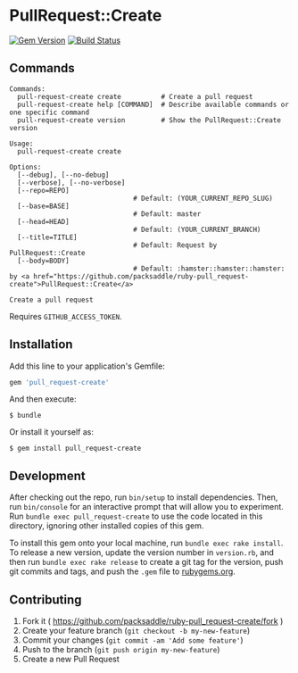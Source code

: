 # PullRequest::Create

[![Gem Version](http://img.shields.io/gem/v/pull_request-create.svg?style=flat)](http://badge.fury.io/rb/pull_request-create)
[![Build Status](http://img.shields.io/travis/packsaddle/ruby-pull_request-create/master.svg?style=flat)](https://travis-ci.org/packsaddle/ruby-pull_request-create)

## Commands

```
Commands:
  pull-request-create create          # Create a pull request
  pull-request-create help [COMMAND]  # Describe available commands or one specific command
  pull-request-create version         # Show the PullRequest::Create version

Usage:
  pull-request-create create

Options:
  [--debug], [--no-debug]
  [--verbose], [--no-verbose]
  [--repo=REPO]
                               # Default: (YOUR_CURRENT_REPO_SLUG)
  [--base=BASE]
                               # Default: master
  [--head=HEAD]
                               # Default: (YOUR_CURRENT_BRANCH)
  [--title=TITLE]
                               # Default: Request by PullRequest::Create
  [--body=BODY]
                               # Default: :hamster::hamster::hamster: by <a href="https://github.com/packsaddle/ruby-pull_request-create">PullRequest::Create</a>

Create a pull request
```

Requires `GITHUB_ACCESS_TOKEN`.

## Installation

Add this line to your application's Gemfile:

```ruby
gem 'pull_request-create'
```

And then execute:

    $ bundle

Or install it yourself as:

    $ gem install pull_request-create

## Development

After checking out the repo, run `bin/setup` to install dependencies. Then, run `bin/console` for an interactive prompt that will allow you to experiment. Run `bundle exec pull_request-create` to use the code located in this directory, ignoring other installed copies of this gem.

To install this gem onto your local machine, run `bundle exec rake install`. To release a new version, update the version number in `version.rb`, and then run `bundle exec rake release` to create a git tag for the version, push git commits and tags, and push the `.gem` file to [rubygems.org](https://rubygems.org).

## Contributing

1. Fork it ( https://github.com/packsaddle/ruby-pull_request-create/fork )
2. Create your feature branch (`git checkout -b my-new-feature`)
3. Commit your changes (`git commit -am 'Add some feature'`)
4. Push to the branch (`git push origin my-new-feature`)
5. Create a new Pull Request

